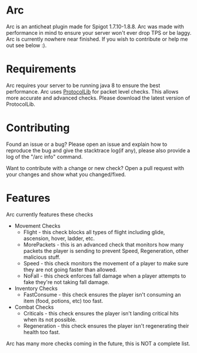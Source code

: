 # Arc

Arc is an anticheat plugin made for Spigot 1.7.10-1.8.8.
Arc was made with performance in mind to ensure your server won't ever drop TPS or be laggy.
Arc is currently nowhere near finished. If you wish to contribute or help me out see below :).

# Requirements
Arc requires your server to be running java 8 to ensure the best performance.
Arc uses [ProtocolLib](https://www.spigotmc.org/resources/protocollib.1997/) for packet level checks. This allows more accurate and advanced checks. Please download the latest version of ProtocolLib.

# Contributing
Found an issue or a bug? Please open an issue and explain how to reproduce the bug and give the stacktrace log(if any), please also provide a log of the "/arc info" command.

Want to contribute with a change or new check? Open a pull request with your changes and show what you changed/fixed.

# Features
Arc currently features these checks

* Movement Checks
  * Flight - this check blocks all types of flight including glide, ascension, hover, ladder, etc.
  * MorePackets - this is an advanced check that monitors how many packets the player is sending to prevent Speed, Regeneration, other malicious stuff.
  * Speed - this check monitors the movement of a player to make sure they are not going faster than allowed.
  * NoFall - this check enforces fall damage when a player attempts to fake they're not taking fall damage.
* Inventory Checks
  * FastConsume - this check ensures the player isn't consuming an item (food, potions, etc) too fast.
* Combat Checks
  * Criticals - this check ensures the player isn't landing critical hits when its not possible.
  * Regeneration - this check ensures the player isn't regenerating their health too fast.

Arc has many more checks coming in the future, this is NOT a complete list.
  
